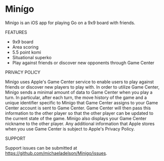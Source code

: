 # Minígo
Minígo is an iOS app for playing Go on a 9x9 board with friends.


FEATURES

- 9x9 board
- Area scoring
- 5.5 point komi
- Situational superko
- Play against friends or discover new opponents through Game Center


PRIVACY POLICY

Minígo uses Apple's Game Center service to enable users to play against friends or discover new players to play with.  In order to utilize Game Center, Minígo sends a minimal amount of data to Game Center when you play a turn. In particular, after each turn, the move history of the game and a unique identifier specific to Minígo that Game Center assigns to your Game Center account is sent to Game Center. Game Center will then pass this information to the other player so that the other player can be updated to the current state of the game. Minígo also displays your Game Center nickname to the other player. Any additional information that Apple stores when you use Game Center is subject to Apple's Privacy Policy.


SUPPORT

Support issues can be submitted at https://github.com/michaeladelson/Minigo/issues.
